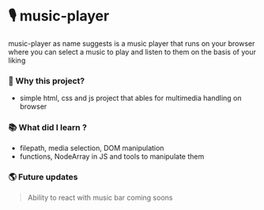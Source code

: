 # 🎙 music-player
music-player as name suggests is a music player that runs on your browser where you can select a music to play and listen to them on the basis of your liking

### 👋 Why this project?
- simple html, css and js project that ables for multimedia handling on browser

### 📚 What did I learn ?
- filepath, media selection, DOM manipulation
- functions, NodeArray in JS and tools to manipulate them

### 🌎 Future updates
> Ability to react with music bar coming soons